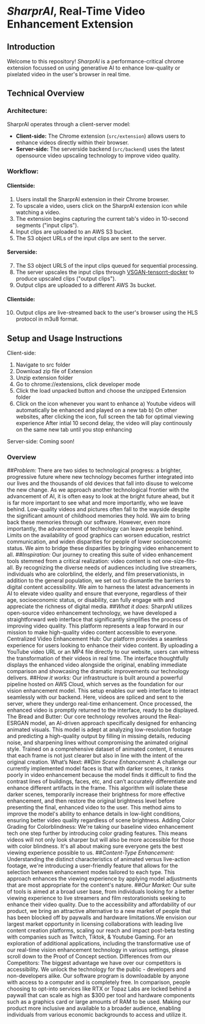 # _SharprAI_, Real-Time Video Enhancement Extension

## Introduction

Welcome to this repository! _SharprAI_ is a performance-critical chrome extension focussed on using generative AI to enhance low-quality or pixelated video in the user's browser in real time. 

## Technical Overview 

### Architecture:

SharprAI operates through a client-server model:
* **Client-side:** The Chrome extension (`src/extension`) allows users to enhance videos directly within their browser.
* **Server-side:** The serverside backend (`src/backend`) uses the latest opensource video upscaling technology to improve video quality.

### Workflow: 
#### Clientside:
1. Users install the SharprAI extension in their Chrome browser.
2. To upscale a video, users click on the SharprAI extension icon while watching a video.
3. The extension begins capturing the current tab's video in 10-second segments ("input clips").
4. Input clips are uploaded to an AWS S3 bucket.
5. The S3 object URLs of the input clips are sent to the server.
#### Serverside:
7. The S3 object URLS of the input clips queued for sequential processing.
8. The server upscales the input clips through [VSGAN-tensorrt-docker](https://github.com/styler00dollar/VSGAN-tensorrt-docker) to produce upscaled clips ("output clips").
9. Output clips are uploaded to a different AWS 3s bucket.
#### Clientside:
10. Output clips are live-streamed back to the user's browser using the HLS protocol in m3u8 format.

## Setup and Usage Instructions
Client-side:
1. Navigate to src folder
2. Download zip file of Extension
3. Unzip extension folder
4. Go to chrome://extensions, click developer mode
5. Click the load unpacked button and choose the unzipped Extension folder
6. Click on the icon whenever you want to enhance
  a) Youtube videos will automatically be enhanced and played on a new tab
  b) On other websites, after clicking the icon, full screen the tab for optimal viewing experience
     After intial 10 second delay, the video will play continously on the same new tab until you stop enhancing

Server-side:
Coming soon!


### Overview
##_Problem:_
There are two sides to technological progress: a brighter, progressive future where new technology becomes further integrated into our lives and the thousands of old devices that fall into disuse to welcome the new change. As we approach another technological frontier with the advancement of AI, it is often easy to look at the bright future ahead, but it is far more important to see what and more importantly, who we leave behind. Low-quality videos and pictures often fall to the wayside despite the significant amount of childhood memories they hold. We aim to bring back these memories through our software. However, even more importantly, the advancement of technology can leave people behind. Limits on the availability of good graphics can worsen education, restrict communication, and widen disparities for people of lower socioeconomic status. We aim to bridge these disparities by bringing video enhancement to all.
##_Inspiration:_
Our journey to creating this suite of video enhancement tools stemmed from a critical realization: video content is not one-size-fits-all. By recognizing the diverse needs of audiences including live streamers, individuals who are colorblind, the elderly, and film preservationists, in addition to the general population, we set out to dismantle the barriers to digital content accessibility. We aim to harness the latest advancements in AI to elevate video quality and ensure that everyone, regardless of their age, socioeconomic status, or disability, can fully engage with and appreciate the richness of digital media.
##_What it does:_
SharprAI utilizes open-source video enhancement technology, we have developed a straightforward web interface that significantly simplifies the process of improving video quality. This platform represents a leap forward in our mission to make high-quality video content accessible to everyone.
Centralized Video Enhancement Hub: Our platform provides a seamless experience for users looking to enhance their video content. By uploading a YouTube video URL or an MP4 file directly to our website, users can witness the transformation of their videos in real time. The interface thoughtfully displays the enhanced video alongside the original, enabling immediate comparison and showcasing the dramatic improvements our technology delivers.
##_How it works:_
Our infrastructure is built around a powerful pipeline hosted on AWS Cloud, which serves as the foundation for our vision enhancement model. This setup enables our web interface to interact seamlessly with our backend. Here, videos are spliced and sent to the server, where they undergo real-time enhancement. Once processed, the enhanced video is promptly returned to the interface, ready to be displayed.
The Bread and Butter: Our core technology revolves around the Real-ESRGAN model, an AI-driven approach specifically designed for enhancing animated visuals. This model is adept at analyzing low-resolution footage and predicting a high-quality output by filling in missing details, reducing noise, and sharpening lines without compromising the animated original style. Trained on a comprehensive dataset of animated content, it ensures that each frame is not just clearer but also in line with the intent of the original creation.
What’s Next:
##_Dim Scene Enhancement:_ 
A challenge our currently implemented model faces is that with darker scenes, it ranks poorly in video enhancement because the model finds it difficult to find the contrast lines of buildings, faces, etc, and can’t accurately differentiate and enhance different artifacts in the frame. This algorithm will isolate these darker scenes, temporarily increase their brightness for more effective enhancement, and then restore the original brightness level before presenting the final, enhanced video to the user. This method aims to improve the model's ability to enhance details in low-light conditions, ensuring better video quality regardless of scene brightness.
Adding Color Grading for Colorblindness: We're taking our baseline video enhancement tech one step further by introducing color grading features. This means videos will not only look sharper but will also be more accessible for those with color blindness. It's all about making sure everyone gets the best viewing experience possible to us.
##_Content-Type Enhancement:_ 
Understanding the distinct characteristics of animated versus live-action footage, we're introducing a user-friendly feature that allows for the selection between enhancement modes tailored to each type. This approach enhances the viewing experience by applying model adjustments that are most appropriate for the content's nature.
##_Our Market:_
Our suite of tools is aimed at a broad user base, from individuals looking for a better viewing experience to live streamers and film restorationists seeking to enhance their video quality. Due to the accessibility and affordability of our product, we bring an attractive alternative to a new market of people that has been blocked off by paywalls and hardware limitations.We envision our largest market opportunity in licensing collaborations with leading live content creation platforms, scaling our reach and impact post-beta testing with companies such as Twitch, Tiktok, & Youtube Gaming. For an exploration of additional applications, including the transformative use of our real-time vision enhancement technology in various settings, please scroll down to the Proof of Concept section.
Differences from our Competitors:
The biggest advantage we have over our competitors is accessibility. We unlock the technology for the public - developers and non-developers alike. Our software program is downloadable by anyone with access to a computer and is completely free. In comparison, people choosing to opt-into services like RTX or Topaz Labs are locked behind a paywall that can scale as high as $300 per tool and hardware components such as a graphics card or large amounts of RAM to be used. Making our product more inclusive and available to a broader audience, enabling individuals from various economic backgrounds to access and utilize it.

